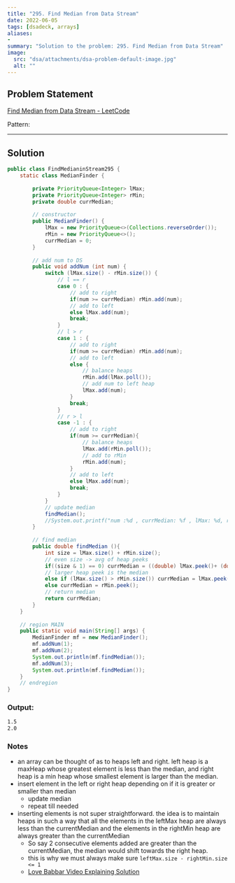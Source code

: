 ```yaml
---
title: "295. Find Median from Data Stream"
date: 2022-06-05
tags: [dsadeck, arrays]
aliases:
- 
summary: "Solution to the problem: 295. Find Median from Data Stream"
image:
  src: "dsa/attachments/dsa-problem-default-image.jpg"
  alt: ""
---
```


## Problem Statement
[Find Median from Data Stream - LeetCode](https://leetcode.com/problems/find-median-from-data-stream/)

Pattern: 

---

## Solution
``` java
public class FindMedianinStream295 {
	static class MedianFinder {
		
		private PriorityQueue<Integer> lMax;
		private PriorityQueue<Integer> rMin;
		private double currMedian;
		
		// constructor
		public MedianFinder() {
			lMax = new PriorityQueue<>(Collections.reverseOrder());
			rMin = new PriorityQueue<>();
			currMedian = 0;
		}
		
		// add num to DS
		public void addNum (int num) {
			switch (lMax.size() - rMin.size()) {
				// l == r
				case 0 : {
					// add to right
					if(num >= currMedian) rMin.add(num);
					// add to left
					else lMax.add(num);
					break;
				}
				// l > r
				case 1 : {
					// add to right
					if(num >= currMedian) rMin.add(num);
					// add to left
					else {
						// balance heaps
						rMin.add(lMax.poll());
						// add num to left heap
						lMax.add(num);
					}
					break;
				}
				// r > l
				case -1 : {
					// add to right
					if(num >= currMedian){
						// balance heaps
						lMax.add(rMin.poll());
						// add to rMin
						rMin.add(num);
					}
					// add to left
					else lMax.add(num);
					break;
				}
			}
			// update median
			findMedian();
			//System.out.printf("num :%d , currMedian: %f , lMax: %d, rMin: %d\n", num, currMedian, lMax.peek(), rMin.peek());
		}
		
		// find median
	    public double findMedian (){
			int size = lMax.size() + rMin.size();
			// even size -> avg of heap peeks
			if((size & 1) == 0) currMedian = ((double) lMax.peek()+ (double) rMin.peek())/ (double)2;
			// larger heap peek is the median
			else if (lMax.size() > rMin.size()) currMedian = lMax.peek();
			else currMedian = rMin.peek();
			// return median
			return currMedian;
		}
	}
	
	// region MAIN
	public static void main(String[] args) {
	    MedianFinder mf = new MedianFinder();
		mf.addNum(1);
		mf.addNum(2);
		System.out.println(mf.findMedian());
		mf.addNum(3);
		System.out.println(mf.findMedian());
	}
	// endregion
}

```
### Output:
```txt
1.5
2.0
```


### Notes
- an array can be thought of as to heaps left and right. left heap is a maxHeap whose greatest element is less than the median, and right heap is a min heap whose smallest element is larger than the median.
- insert element in the left or right heap depending on if it is greater or smaller than median
	- update median
	- repeat till needed
- inserting elements is not super straightforward. the idea is to maintain heaps in such a way that all the elements in the leftMax heap are always less than the currentMedian and the elements in the rightMin heap are always greater than the currentMedian
	- So say 2 consecutive elements added are greater than the currentMedian, the median would shift towards the right heap. 
	- this is why we must always make sure `leftMax.size - rightMin.size <= 1`
	- [Love Babbar Video Explaining Solution](https://youtu.be/RrxpTWqj97A?t=2270)

